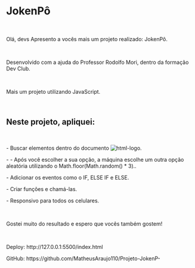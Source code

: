 <h1>JokenPô</h1>
<br>
<p>Olá, devs
Apresento a vocês mais um projeto realizado: JokenPô.</p>
<br>
<p>Desenvolvido com a ajuda do Professor Rodolfo Mori, dentro da formação Dev Club.</p>
<br>
<p>Mais um projeto utilizando JavaScript.</p>
<br>
<h2>Neste projeto, apliquei:</h2>
<br>
<p>- Buscar elementos dentro do documento  <img src="https://img.shields.io/badge/HTML5-E34F26?style=for-the-badge&logo=html5&logoColor=white" alt="html-logo"/>.</p>
<p>- - Após você escolher a sua opção, a máquina escolhe um outra opção aleatória utilizando o Math.floor(Math.random() * 3)..</p>
<p>- Adicionar os eventos como o IF, ELSE IF e ELSE.</p>
<p>- Criar funções e chamá-las.</p>
<p>- Responsivo para todos os celulares.</p>
<br>
<p>Gostei muito do resultado e espero que vocês também gostem! </p>
<br>
<p>Deploy: http://127.0.0.1:5500/index.html</p>
<p>GitHub: https://github.com/MatheusAraujo110/Projeto-JokenP-</p>

